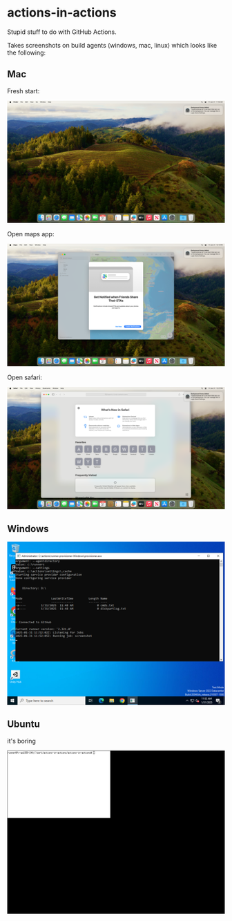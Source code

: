 # actions-in-actions

Stupid stuff to do with GitHub Actions.

Takes screenshots on build agents (windows, mac, linux) which looks like the following:

## Mac

Fresh start:

![](mac/init.png)

Open maps app:

![](mac/maps.png)

Open safari:

![](mac/safari.png)


## Windows

![](win/init.png)

## Ubuntu

it's boring

![](ubuntu/init.png)
